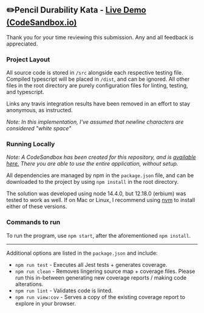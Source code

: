 ## ✏️Pencil Durability Kata - [Live Demo (CodeSandbox.io)]()

Thank you for your time reviewing this submission. Any and all feedback is
appreciated.

### Project Layout

All source code is stored in `/src` alongside each respective testing file.
Compiled typescript will be placed in `/dist`, and can be ignored. All other
files in the root directory are purely configuration files for linting,
testing, and typescript.

Links any travis integration results have been removed in an effort
to stay anonymous, as instructed.

_Note: In this implementation, I've assumed that newline characters are considered "white space"_

### Running Locally

_Note: A CodeSandbox has been created for this repository, and is [available here.]() There you are able to use the entire application, without setup._

All dependencies are managed by npm in the `package.json` file, and can be
downloaded to the project by using `npm install` in the root directory.

The solution was developed using node 14.4.0, but 12.18.0 (erbium)
was tested to work as well. If on Mac or Linux, I recommend using
[nvm](https://github.com/nvm-sh/nvm) to install either of these versions.

### Commands to run

To run the program, use `npm start`, after the aforementioned `npm install`.

---

Additional options are listed in the `package.json` and include:

-   `npm run test` - Executes all Jest tests + generates coverage.
-   `npm run clean` - Removes lingering source map + coverage files. Please run
    this in-between generating new coverage reports / making code alterations.
-   `npm run lint` - Validates code is linted.
-   `npm run view:cov` - Serves a copy of the existing coverage report to explore in your browser.
